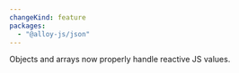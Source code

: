 ```yaml
---
changeKind: feature
packages:
  - "@alloy-js/json"
---
```


Objects and arrays now properly handle reactive JS values.